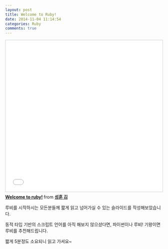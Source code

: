 ```yaml
---
layout: post
title: Welcome to Ruby!
date: 2014-11-04 11:14:54
categories: Ruby
comments: true
---
```



<iframe src="//www.slideshare.net/slideshow/embed_code/key/GWqLcCjo8ifU8Y" width="595" height="485" frameborder="0" marginwidth="0" marginheight="0" scrolling="no" style="border:1px solid #CCC; border-width:1px; margin-bottom:5px; max-width: 100%;" allowfullscreen> </iframe> <div style="margin-bottom:5px"> <strong> <a href="//www.slideshare.net/elky84/welcome-to-ruby-41104621" title="Welcome to ruby!" target="_blank">Welcome to ruby!</a> </strong> from <strong><a target="_blank" href="//www.slideshare.net/elky84">성훈 김</a></strong> </div>


루비를 시작하시는 모든분들께 짧게 읽고 넘어가실 수 있는 슬라이드를 작성해보았습니다.

동적 타입 기반의 스크립트 언어를 아직 해보지 않으셨다면, 파이썬이나 루비! 기왕이면 루비를 추천해드립니다.

짧게 5분정도 소요되니 읽고 가셔요~
